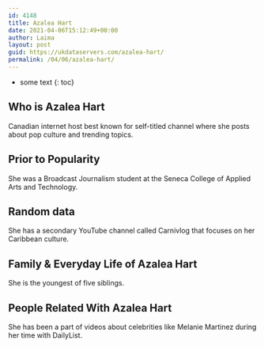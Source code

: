 ```yaml
---
id: 4148
title: Azalea Hart
date: 2021-04-06T15:12:49+00:00
author: Laima
layout: post
guid: https://ukdataservers.com/azalea-hart/
permalink: /04/06/azalea-hart/
---
```


* some text
{: toc}


## Who is Azalea Hart
                  
                  
                  
Canadian internet host best known for self-titled channel where she posts about pop culture and trending topics. 
                  
              
            
              
            
                
                
                
## Prior to Popularity
                  
                  
                  
She was a Broadcast Journalism student at the Seneca College of Applied Arts and Technology. 
                  
              
            
              
            
                
                
                
## Random data
                  
                  
                  
She has a secondary YouTube channel called Carnivlog that focuses on her Caribbean culture. 
                  
              
            
              
            
                
                
                
## Family & Everyday Life of Azalea Hart
                  
                  
                  
She is the youngest of five siblings. 
                  
              
            
              
            
                
                
                
## People Related With Azalea Hart
                  
                  
                  
She has been a part of videos about celebrities like Melanie Martinez during her time with DailyList.
                  
              
            
              
            
                
              
            
              
              
            
            
              
            
          
          
          